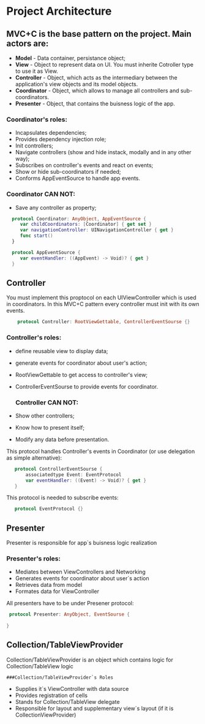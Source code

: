 # Project Architecture

## MVC+C is the base pattern on the project. Main actors are:
 
 * **Model** - Data container, persistance object;
 * **View** - Object to represent data on UI. You must inherite Cotroller type to use it as View.
 * **Controller** - Object, which acts as the intermediary between the application's view objects and its model objects.
 * **Coordinator** - Object, which allows to manage all controllers and sub-coordinators.
 * **Presenter** - Object, that contains the buisness logic of the app.
 
 ### Coordinator's roles:
 * Incapsulates dependencies;
 * Provides dependency injection role;
 * Init controllers;
 * Navigate controllers (show and hide instack, modally and in any other way);
 * Subscribes on controller's events and react on events;
 * Show or hide sub-coordinators if needed;
 * Conforms AppEventSource to handle app events.
 
 ### Coordinator CAN NOT:
 * Save any controller as property;
 
 ```swift
   protocol Coordinator: AnyObject, AppEventSource {
      var childCoordinators: [Coordinator] { get set }
      var navigationController: UINavigationController { get }
      func start()
   }
```
 
 ```swift
   protocol AppEventSource {
      var eventHandler: ((AppEvent) -> Void)? { get }
   }
 ```
 
 ## Controller
   You must implement this proptocol on each UIViewController which is used in coordinators.
 In this MVC+C pattern  every controller must init with its own events. 

```swift
    protocol Controller: RootViewGettable, ControllerEventSourse {}
```
   ### Controller's  roles:
 * define reusable view to display data;
 * generate events for coordinator about user's action;
 * RootViewGettable to get  access to controller's view;
 * ControllerEventSourse to provide events for coordinator.
 
   ### Controller CAN NOT:
 * Show other controllers;
 * Know how to present itself;
 * Modify any data before presentation.
 
  This protocol handles Controller's events in Coordinator (or use delegation as simple alternative):
 ```swift
    protocol ControllerEventSourse {
        associatedtype Event: EventProtocol
        var eventHandler: ((Event) -> Void)? { get }
    }
 ```
  
  This protocol is needed to subscribe events:
 ``` swift
    protocol EventProtocol {}
 ```
 
## Presenter
 Presenter is responsible for app`s buisness logic realization
   ### Presenter's  roles:
* Mediates between ViewControllers and Networking
* Generates events for coordinator about user`s action
* Retrieves data from model
* Formates data for ViewController

All presenters have to be under Presener protocol:
```swift
 protocol Presenter: AnyObject, EventSourse {
    
}
 ```
 
 ## Collection/TableViewProvider
  Collection/TableViewProvider is an object which contains logic for Collection/TableView logic
    
    ###Collection/TableViewProvider`s Roles

* Supplies it`s ViewController with data source
* Provides registration of cells
* Stands for Collection/TableView delegate
* Responsible for layout and supplementary view`s layout (if it is CollectionViewProvider)
 
